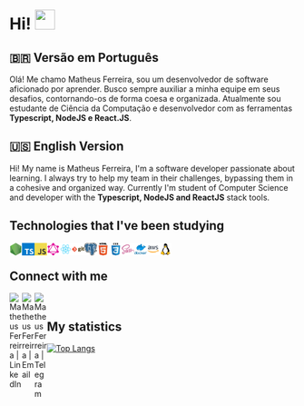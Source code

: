 # Hi! <img src="https://media.giphy.com/media/hvRJCLFzcasrR4ia7z/giphy.gif" height="35px" width="35px"> 

## 🇧🇷️ Versão em Português
 Olá! Me chamo Matheus Ferreira, sou um desenvolvedor de software aficionado por aprender. Busco sempre auxiliar a minha equipe em seus desafios, contornando-os de forma coesa e organizada.
 Atualmente sou estudante de Ciência da Computação e desenvolvedor com as ferramentas **Typescript, NodeJS e React.JS**.
 

## 🇺🇸️  **English** Version 


Hi! My name is Matheus Ferreira, I'm a software developer passionate about learning. I always try to help my team in their challenges, bypassing them in a cohesive and organized way. Currently I'm student of Computer Science and developer with the **Typescript, NodeJS and ReactJS** stack tools.

## **Technologies that I've been studying**
<img align="left" alt="Node.JS" width="22px" src="https://raw.githubusercontent.com/github/explore/80688e429a7d4ef2fca1e82350fe8e3517d3494d/topics/nodejs/nodejs.png" />

<img align="left" alt="Typescript" width="22px" src="https://raw.githubusercontent.com/github/explore/80688e429a7d4ef2fca1e82350fe8e3517d3494d/topics/typescript/typescript.png" />

<img align="left" alt="Javascript" width="22px" src="https://raw.githubusercontent.com/github/explore/80688e429a7d4ef2fca1e82350fe8e3517d3494d/topics/javascript/javascript.png" />

<img align="left" alt="GraphQL" width="22px" src="https://raw.githubusercontent.com/github/explore/80688e429a7d4ef2fca1e82350fe8e3517d3494d/topics/graphql/graphql.png" />

<img align="left" alt="ReactJS" width="22px" src="https://raw.githubusercontent.com/github/explore/80688e429a7d4ef2fca1e82350fe8e3517d3494d/topics/react/react.png" />

<img align="left" alt="GIT" width="22px" src="https://raw.githubusercontent.com/github/explore/80688e429a7d4ef2fca1e82350fe8e3517d3494d/topics/git/git.png" />

<img align="left" alt="PostgreSQL" width="22px" src="https://raw.githubusercontent.com/github/explore/80688e429a7d4ef2fca1e82350fe8e3517d3494d/topics/postgresql/postgresql.png" />

<img align="left" alt="HTML5" width="22px" src="https://raw.githubusercontent.com/github/explore/80688e429a7d4ef2fca1e82350fe8e3517d3494d/topics/html/html.png" />

<img align="left" alt="CSS3" width="22px" src="https://raw.githubusercontent.com/github/explore/80688e429a7d4ef2fca1e82350fe8e3517d3494d/topics/css/css.png" />

<img align="left" alt="Sass" width="22px" src="https://raw.githubusercontent.com/github/explore/80688e429a7d4ef2fca1e82350fe8e3517d3494d/topics/sass/sass.png" />

<img align="left" alt="Docker" width="22px" src="https://raw.githubusercontent.com/github/explore/80688e429a7d4ef2fca1e82350fe8e3517d3494d/topics/docker/docker.png" />

<img align="left" alt="AWS" width="22px" src="https://raw.githubusercontent.com/github/explore/80688e429a7d4ef2fca1e82350fe8e3517d3494d/topics/aws/aws.png" />

<img align="left" alt="Linux" width="22px" src="https://raw.githubusercontent.com/github/explore/80688e429a7d4ef2fca1e82350fe8e3517d3494d/topics/linux/linux.png" />

<br/>


## Connect with me
[<img align="left" alt="Matheus Ferreira | LinkedIn" width="22px" src="https://cdn.jsdelivr.net/npm/simple-icons@v3/icons/linkedin.svg" />](https://www.linkedin.com/in/matt-ferreira18/)
[<img align="left" alt="Matheus Ferreira | Email" width="22px" src="https://cdn.jsdelivr.net/npm/simple-icons@v3/icons/gmail.svg" />](mailto:matheusferreira.dev@gmail.com)
[<img align="left" alt="Matheus Ferreira | Telegram" width="22px" src="https://cdn.jsdelivr.net/npm/simple-icons@v3/icons/telegram.svg" />](https://t.me/MattFerreira18)

<br/>


## My statistics 
 [![Top Langs](https://github-readme-stats.vercel.app/api/top-langs/?username=MattFerreira18&show_icons=true&theme=tokyonight)](https://github.com/MattFerreira18/github-readme-stats)


